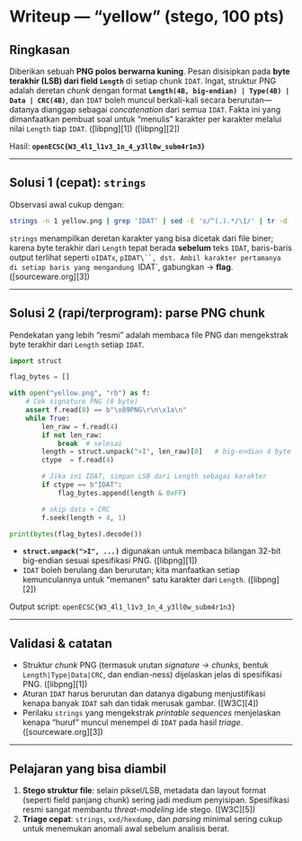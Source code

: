 # Writeup — “yellow” (stego, 100 pts)

## Ringkasan

Diberikan sebuah **PNG polos berwarna kuning**. Pesan disisipkan pada **byte terakhir (LSB) dari field `Length`** di setiap chunk `IDAT`. Ingat, struktur PNG adalah deretan *chunk* dengan format **`Length(4B, big-endian) | Type(4B) | Data | CRC(4B)`**, dan `IDAT` boleh muncul berkali-kali secara berurutan—datanya dianggap sebagai *concatenation* dari semua `IDAT`. Fakta ini yang dimanfaatkan pembuat soal untuk “menulis” karakter per karakter melalui nilai `Length` tiap `IDAT`. ([libpng][1]) ([libpng][2])

Hasil:
**`openECSC{W3_4l1_l1v3_1n_4_y3ll0w_subm4r1n3}`**

---

## Solusi 1 (cepat): `strings`

Observasi awal cukup dengan:

```bash
strings -n 1 yellow.png | grep 'IDAT' | sed -E 's/^(.).*/\1/' | tr -d '\n'; echo
```

`strings` menampilkan deretan karakter yang bisa dicetak dari file biner; karena byte terakhir dari `Length` tepat berada **sebelum** teks `IDAT`, baris-baris output terlihat seperti `oIDATx`, `pIDAT\``, dst. Ambil karakter pertamanya di setiap baris yang mengandung `IDAT`, gabungkan → **flag**. ([sourceware.org][3])

---

## Solusi 2 (rapi/terprogram): parse PNG chunk

Pendekatan yang lebih “resmi” adalah membaca file PNG dan mengekstrak byte terakhir dari `Length` setiap `IDAT`.

```python
import struct

flag_bytes = []

with open("yellow.png", "rb") as f:
    # Cek signature PNG (8 byte)
    assert f.read(8) == b"\x89PNG\r\n\x1a\n"
    while True:
        len_raw = f.read(4)
        if not len_raw:
            break  # selesai
        length = struct.unpack(">I", len_raw)[0]   # big-endian 4 byte
        ctype  = f.read(4)

        # Jika ini IDAT, simpan LSB dari Length sebagai karakter
        if ctype == b"IDAT":
            flag_bytes.append(length & 0xFF)

        # skip data + CRC
        f.seek(length + 4, 1)

print(bytes(flag_bytes).decode())
```

* **`struct.unpack(">I", ...)`** digunakan untuk membaca bilangan 32-bit big-endian sesuai spesifikasi PNG. ([libpng][1])
* `IDAT` boleh berulang dan berurutan; kita manfaatkan setiap kemunculannya untuk “memanen” satu karakter dari `Length`. ([libpng][2])

Output script:
`openECSC{W3_4l1_l1v3_1n_4_y3ll0w_subm4r1n3}`

---

## Validasi & catatan

* Struktur *chunk* PNG (termasuk urutan *signature → chunks*, bentuk `Length|Type|Data|CRC`, dan endian-ness) dijelaskan jelas di spesifikasi PNG. ([libpng][1])
* Aturan `IDAT` harus berurutan dan datanya digabung menjustifikasi kenapa banyak `IDAT` sah dan tidak merusak gambar. ([W3C][4])
* Perilaku `strings` yang mengekstrak *printable sequences* menjelaskan kenapa “huruf” muncul menempel di `IDAT` pada hasil *triage*. ([sourceware.org][3])

---

## Pelajaran yang bisa diambil

1. **Stego struktur file**: selain piksel/LSB, metadata dan layout format (seperti field panjang chunk) sering jadi medium penyisipan. Spesifikasi resmi sangat membantu *threat-modeling* ide stego. ([W3C][5])
2. **Triage cepat**: `strings`, `xxd/hexdump`, dan *parsing* minimal sering cukup untuk menemukan anomali awal sebelum analisis berat.
